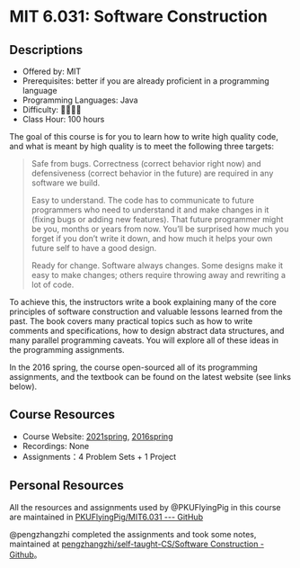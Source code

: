 # MIT 6.031: Software Construction

## Descriptions

- Offered by: MIT
- Prerequisites: better if you are already proficient in a programming language
- Programming Languages: Java
- Difficulty: 🌟🌟🌟🌟
- Class Hour: 100 hours

The goal of this course is for you to learn how to write high quality code, and what is meant by high quality is to meet the following three targets:

> Safe from bugs. Correctness (correct behavior right now) and defensiveness (correct behavior in the future) are required in any software we build.
>
> Easy to understand. The code has to communicate to future programmers who need to understand it and make changes in it (fixing bugs or adding new features). That future programmer might be you, months or years from now. You’ll be surprised how much you forget if you don’t write it down, and how much it helps your own future self to have a good design.
>
> Ready for change. Software always changes. Some designs make it easy to make changes; others require throwing away and rewriting a lot of code.

To achieve this, the instructors write a book explaining many of the core principles of software construction and valuable lessons learned from the past. The book covers many practical topics such as how to write comments and specifications, how to design abstract data structures, and many parallel programming caveats. You will explore all of these ideas in the programming assignments.

In the 2016 spring, the course open-sourced all of its programming assignments, and the textbook can be found on the latest website (see links below).

## Course Resources

- Course Website: [2021spring](http://web.mit.edu/6.031/www/sp21/), [2016spring](https://ocw.mit.edu/courses/electrical-engineering-and-computer-science/6-005-software-construction-spring-2016/)
- Recordings: None
- Assignments：4 Problem Sets + 1 Project

## Personal Resources

All the resources and assignments used by @PKUFlyingPig in this course are maintained in [PKUFlyingPig/MIT6.031 --- GitHub](https://github.com/PKUFlyingPig/MIT6.031-software-construction)

@pengzhangzhi completed the assignments and took some notes, maintained at [pengzhangzhi/self-taught-CS/Software Construction - Github](https://github.com/pengzhangzhi/self-taught-CS/tree/main/Software%20Construction)。
